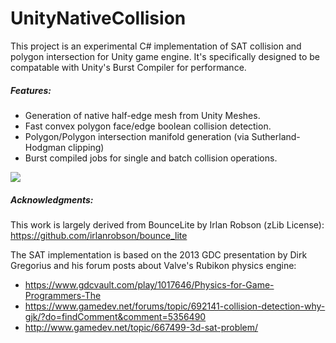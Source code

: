 # UnityNativeCollision #

This project is an experimental C# implementation of SAT collision and polygon intersection for Unity game engine. It's specifically designed to be compatable with Unity's Burst Compiler for performance. 

##### Features:

* Generation of native half-edge mesh from Unity Meshes.
* Fast convex polygon face/edge boolean collision detection.
* Polygon/Polygon intersection manifold generation (via Sutherland-Hodgman clipping)
* Burst compiled jobs for single and batch collision operations.

<img src="https://i.imgur.com/2r6IAtB.gif" target="_blank" />

##### Acknowledgments:
This work is largely derived from BounceLite by Irlan Robson (zLib License): 
https://github.com/irlanrobson/bounce_lite 

The SAT implementation is based on the 2013 GDC presentation by Dirk Gregorius and his forum posts about Valve's Rubikon physics engine:
 * https://www.gdcvault.com/play/1017646/Physics-for-Game-Programmers-The
 * https://www.gamedev.net/forums/topic/692141-collision-detection-why-gjk/?do=findComment&comment=5356490 
 * http://www.gamedev.net/topic/667499-3d-sat-problem/ 
